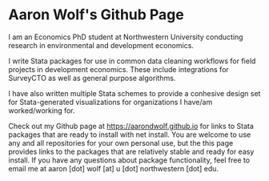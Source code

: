 # Aaron Wolf's Github Page

I am an Economics PhD student at Northwestern University conducting research in environmental and development economics.

I write Stata packages for use in common data cleaning workflows for field projects in development economics. These include integrations for SurveyCTO as well as general purpose algorithms.

I have also written multiple Stata schemes to provide a conhesive design set for Stata-generated visualizations for organizations I have/am worked/working for.

Check out my Github page at https://aarondwolf.github.io for links to Stata packages that are ready to install with net install. You are welcome to use any and all repositories for your own personal use, but the this page provides links to the packages that are relatively stable and ready for easy install. If you have any questions about package functionality, feel free to email me at aaron [dot] wolf [at] u [dot] northwestern [dot] edu.



